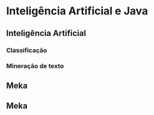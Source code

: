 # Inteligência Artificial e Java

## Inteligência Artificial

### Classificação

### Mineração de texto

## Meka

## Meka


